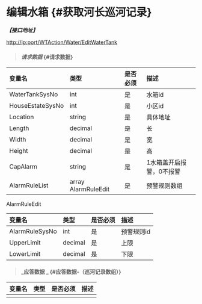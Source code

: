 # 编辑水箱 {#获取河长巡河记录}

_**【接口地址】**_

[http://ip:port/WTAction/Water/EditWaterTank](http://ip:port/WTQuery/Water/GetWaterTankBySysNo)

> #### _请求数据_ {#请求数据}

| 变量名 | 类型 | 是否必须 | 描述 |
| :--- | :--- | :--- | :--- |
| WaterTankSysNo | int | 是 | 水箱id |
| HouseEstateSysNo | int | 是 | 小区id |
| Location | string | 是 | 具体地址 |
| Length | decimal | 是 | 长 |
| Width | decimal | 是 | 宽 |
| Height | decimal | 是 | 高 |
| CapAlarm | string | 是 | 1水箱盖开启报警，0不报警 |
| AlarmRuleList | array AlarmRuleEdit | 是 | 预警规则数组 |

AlarmRuleEdit

| 变量名 | 类型 | 是否必须 | 描述 |
| :--- | :--- | :--- | :--- |
| AlarmRuleSysNo | int | 是 | 预警规则id |
| UpperLimit | decimal | 是 | 上限 |
| LowerLimit | decimal | 是 | 下限 |

> #### _应答数据 _ {#应答数据-（巡河记录数组）}

| 变量名 | 类型 | 是否必须 | 描述 |
| :--- | :--- | :--- | :--- |
|  |  |  |  |



